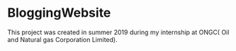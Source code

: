 # BloggingWebsite
This project was created in summer 2019 during my internship at ONGC( Oil and Natural gas Corporation Limited).
